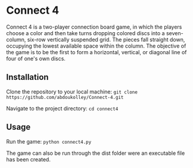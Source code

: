 # Connect 4

Connect 4 is a two-player connection board game, in which the players choose a color and then take turns dropping colored discs into a seven-column, six-row vertically suspended grid. The pieces fall straight down, occupying the lowest available space within the column. The objective of the game is to be the first to form a horizontal, vertical, or diagonal line of four of one's own discs.

## Installation

Clone the repository to your local machine: `git clone https://github.com/abdoukolley/Connect-4.git`

Navigate to the project directory: `cd connect4`

## Usage

Run the game: `python connect4.py`

The game can also be run through the dist folder were an executable file has been created.
